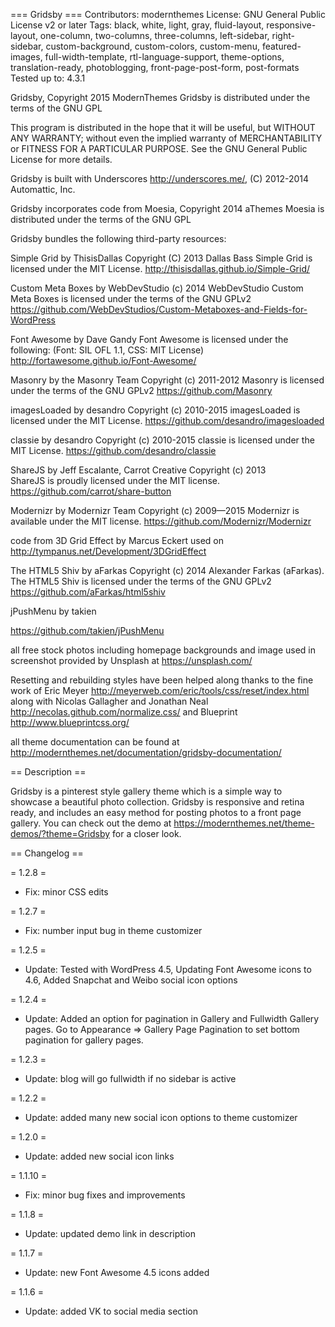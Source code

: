 === Gridsby ===
Contributors: modernthemes
License: GNU General Public License v2 or later
Tags: black, white, light, gray, fluid-layout, responsive-layout, one-column, two-columns, three-columns, left-sidebar, right-sidebar, custom-background, custom-colors, custom-menu, featured-images, full-width-template, rtl-language-support, theme-options, translation-ready, photoblogging, front-page-post-form, post-formats
Tested up to: 4.3.1

Gridsby, Copyright 2015 ModernThemes
Gridsby is distributed under the terms of the GNU GPL

This program is distributed in the hope that it will be useful,
but WITHOUT ANY WARRANTY; without even the implied warranty of
MERCHANTABILITY or FITNESS FOR A PARTICULAR PURPOSE.  See the
GNU General Public License for more details.

Gridsby is built with Underscores http://underscores.me/, (C) 2012-2014 Automattic, Inc. 

Gridsby incorporates code from Moesia, Copyright 2014 aThemes
Moesia is distributed under the terms of the GNU GPL 

Gridsby bundles the following third-party resources:

Simple Grid by ThisisDallas Copyright (C) 2013 Dallas Bass
Simple Grid is licensed under the MIT License.
http://thisisdallas.github.io/Simple-Grid/

Custom Meta Boxes by WebDevStudio (c) 2014 WebDevStudio 
Custom Meta Boxes is licensed under the terms of the GNU GPLv2 
https://github.com/WebDevStudios/Custom-Metaboxes-and-Fields-for-WordPress

Font Awesome by Dave Gandy
Font Awesome is licensed under the following: (Font: SIL OFL 1.1, CSS: MIT License)
http://fortawesome.github.io/Font-Awesome/

Masonry by the Masonry Team Copyright (c) 2011-2012
Masonry is licensed under the terms of the GNU GPLv2 
https://github.com/Masonry

imagesLoaded by desandro Copyright (c) 2010-2015
imagesLoaded is licensed under the MIT License.
https://github.com/desandro/imagesloaded

classie by desandro Copyright (c) 2010-2015
classie is licensed under the MIT License.
https://github.com/desandro/classie 

ShareJS by Jeff Escalante, Carrot Creative Copyright (c) 2013  
ShareJS is proudly licensed under the MIT license.
https://github.com/carrot/share-button

Modernizr by Modernizr Team Copyright (c) 2009—2015
Modernizr is available under the MIT license.
https://github.com/Modernizr/Modernizr 

code from 3D Grid Effect by Marcus Eckert used on http://tympanus.net/Development/3DGridEffect 

The HTML5 Shiv by aFarkas Copyright (c) 2014 Alexander Farkas (aFarkas).
The HTML5 Shiv is licensed under the terms of the GNU GPLv2 
https://github.com/aFarkas/html5shiv 

jPushMenu by takien

https://github.com/takien/jPushMenu

all free stock photos including homepage backgrounds and image used in screenshot provided by Unsplash at https://unsplash.com/

Resetting and rebuilding styles have been helped along thanks to the fine work of
Eric Meyer http://meyerweb.com/eric/tools/css/reset/index.html
along with Nicolas Gallagher and Jonathan Neal http://necolas.github.com/normalize.css/
and Blueprint http://www.blueprintcss.org/

all theme documentation can be found at http://modernthemes.net/documentation/gridsby-documentation/ 

== Description ==

Gridsby is a pinterest style gallery theme which is a simple way to showcase a beautiful photo collection. Gridsby is responsive and retina ready, and includes an easy method for posting photos to a front page gallery. You can check out the demo at https://modernthemes.net/theme-demos/?theme=Gridsby for a closer look.

== Changelog ==

= 1.2.8 = 
* Fix: minor CSS edits

= 1.2.7 = 
* Fix: number input bug in theme customizer

= 1.2.5 = 
* Update: Tested with WordPress 4.5, Updating Font Awesome icons to 4.6, Added Snapchat and Weibo social icon options

= 1.2.4 =
* Update: Added an option for pagination in Gallery and Fullwidth Gallery pages. Go to Appearance => Gallery Page Pagination to set bottom pagination for gallery pages. 

= 1.2.3 =
* Update: blog will go fullwidth if no sidebar is active

= 1.2.2 =
* Update: added many new social icon options to theme customizer 

= 1.2.0 =
* Update: added new social icon links 

= 1.1.10 =
* Fix: minor bug fixes and improvements 

= 1.1.8 =
* Update: updated demo link in description

= 1.1.7 =
* Update: new Font Awesome 4.5 icons added

= 1.1.6 =
* Update: added VK to social media section
